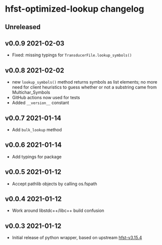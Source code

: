 # hfst-optimized-lookup changelog

## Unreleased

## v0.0.9 2021-02-03

  - Fixed: missing typings for `TransducerFile.lookup_symbols()`

## v0.0.8 2021-02-02

  - new `lookup_symbols()` method returns symbols as list elements; no more
    need for client heuristics to guess whether or not a substring came
    from Multichar_Symbols
  - GitHub actions now used for tests
  - Added `__version__` constant

## v0.0.7 2021-01-14

  - Add `bulk_lookup` method

## v0.0.6 2021-01-14

  - Add typings for package

## v0.0.5 2021-01-12

  - Accept pathlib objects by calling os.fspath

## v0.0.4 2021-01-12

  - Work around libstdc++/libc++ build confusion

## v0.0.3 2021-01-12

  - Initial release of python wrapper, based on upstream [hfst-v3.15.4]

[hfst-v3.15.4]: https://github.com/hfst/hfst/tree/v3.15.4
